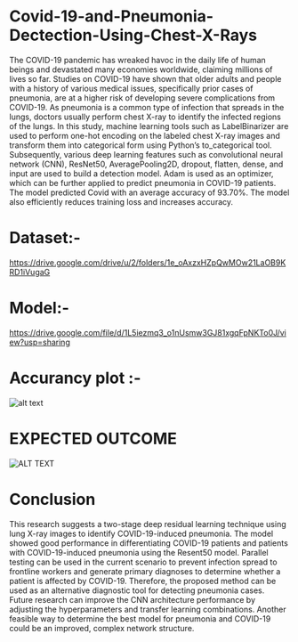 # Covid-19-and-Pneumonia-Dectection-Using-Chest-X-Rays

The COVID-19 pandemic has wreaked havoc in the daily life of human beings and devastated many economies worldwide, claiming millions of lives so far. Studies on COVID-19 have shown that older adults and people with a history of various medical issues, specifically prior cases of pneumonia, are at a higher risk of developing severe complications from COVID-19. As pneumonia is a common type of infection that spreads in the lungs, doctors usually perform chest X-ray to identify the infected regions of the lungs. In this study, machine learning tools such as LabelBinarizer are used to perform one-hot encoding on the labeled chest X-ray images and transform them into categorical form using Python’s to_categorical tool. Subsequently, various deep learning features such as convolutional neural network (CNN), ResNet50, AveragePooling2D, dropout, flatten, dense, and input are used to build a detection model. Adam is used as an optimizer, which can be further applied to predict pneumonia in COVID-19 patients. The model predicted Covid with an average accuracy of 93.70%. The model also efficiently reduces training loss and increases accuracy.

# Dataset:- 
 
 https://drive.google.com/drive/u/2/folders/1e_oAxzxHZpQwMOw21LaOB9KRD1iVugaG
 
 # Model:-
 
 https://drive.google.com/file/d/1L5iezmq3_o1nUsmw3GJ81xgqFpNKTo0J/view?usp=sharing
 
 # Accurancy plot :-
![alt text](https://user-images.githubusercontent.com/86012289/139533187-ce32206f-997c-4a4a-bace-5508f57b84b9.jpg)

# EXPECTED OUTCOME
![ALT TEXT](hhttps://github.com/phani06/Covid-19-and-Pneumonia-Dectection-Using-Chest-X-Rays/blob/main/EXPECTEDOUTPUT.png)

# Conclusion

This research suggests a two-stage deep residual learning technique using lung X-ray images to identify COVID-19-induced pneumonia. The model showed good performance in differentiating COVID-19 patients and patients with COVID-19-induced pneumonia using the Resent50 model. Parallel testing can be used in the current scenario to prevent infection spread to frontline workers and generate primary diagnoses to determine whether a patient is affected by COVID-19. Therefore, the proposed method can be used as an alternative diagnostic tool for detecting pneumonia cases. Future research can improve the CNN architecture performance by adjusting the hyperparameters and transfer learning combinations. Another feasible way to determine the best model for pneumonia and COVID-19 could be an improved, complex network structure.
